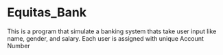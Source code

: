 # Equitas_Bank
This is a program that simulate a banking system thats take user input like name, gender, and salary. Each user  is assigned with unique Account Number
